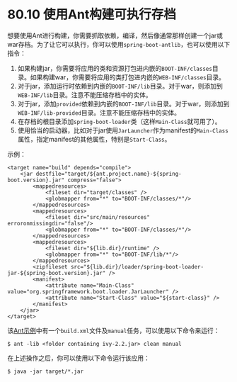 # 80.10 使用Ant构建可执行存档

想要使用Ant进行构建，你需要抓取依赖，编译，然后像通常那样创建一个jar或war存档。为了让它可以执行，你可以使用`spring-boot-antlib`，也可以使用以下指令：

1. 如果构建jar，你需要将应用的类和资源打包进内嵌的`BOOT-INF/classes`目录。如果构建war，你需要将应用的类打包进内嵌的`WEB-INF/classes`目录。
2. 对于jar，添加运行时依赖到内嵌的`BOOT-INF/lib`目录。对于war，则添加到`WEB-INF/lib`目录。注意不能压缩存档中的实体。
3. 对于jar，添加`provided`依赖到内嵌的`BOOT-INF/lib`目录。对于war，则添加到`WEB-INF/lib-provided`目录。注意不能压缩存档中的实体。
4. 在存档的根目录添加`spring-boot-loader`类（这样`Main-Class`就可用了）。
5. 使用恰当的启动器，比如对于jar使用`JarLauncher`作为manifest的`Main-Class`属性，指定manifest的其他属性，特别是`Start-Class`。

示例：

```markup
<target name="build" depends="compile">
    <jar destfile="target/${ant.project.name}-${spring-boot.version}.jar" compress="false">
        <mappedresources>
            <fileset dir="target/classes" />
            <globmapper from="*" to="BOOT-INF/classes/*"/>
        </mappedresources>
        <mappedresources>
            <fileset dir="src/main/resources" erroronmissingdir="false"/>
            <globmapper from="*" to="BOOT-INF/classes/*"/>
        </mappedresources>
        <mappedresources>
            <fileset dir="${lib.dir}/runtime" />
            <globmapper from="*" to="BOOT-INF/lib/*"/>
        </mappedresources>
        <zipfileset src="${lib.dir}/loader/spring-boot-loader-jar-${spring-boot.version}.jar" />
        <manifest>
            <attribute name="Main-Class" value="org.springframework.boot.loader.JarLauncher" />
            <attribute name="Start-Class" value="${start-class}" />
        </manifest>
    </jar>
</target>
```

该[Ant示例](https://github.com/spring-projects/spring-boot/tree/v1.4.1.RELEASE/spring-boot-samples/spring-boot-sample-ant)中有一个`build.xml`文件及`manual`任务，可以使用以下命令来运行：

```text
$ ant -lib <folder containing ivy-2.2.jar> clean manual
```

在上述操作之后，你可以使用以下命令运行该应用：

```text
$ java -jar target/*.jar
```

